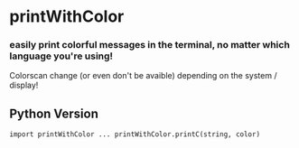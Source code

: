 # printWithColor
### easily print colorful messages in the terminal, no matter which language you're using!

Colorscan  change (or even don't be avaible) depending on the system / display!  

## Python Version

`import printWithColor
...
printWithColor.printC(string, color)
`


